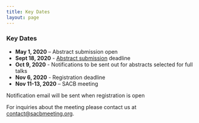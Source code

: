 ```yaml
---
title: Key Dates
layout: page
---
```


### Key Dates

- **May 1, 2020** – Abstract submission open
- **Sept 18, 2020** - [Abstract submission](https://docs.google.com/forms/d/e/1FAIpQLSe3buD1-0UJcw_5qmb0gzqjgGrh1U5rUOmxzODNmtThCzKvew/viewform) deadline
- **Oct 9, 2020** - Notifications to be sent out for abstracts selected for full talks
- **Nov 6, 2020** - Registration deadline
- **Nov 11-13, 2020** – SACB meeting

Notification email will be sent when registration is open


For inquiries about the meeting please contact us at [contact@sacbmeeting.org](mailto:contact@sacbmeeting.org).
